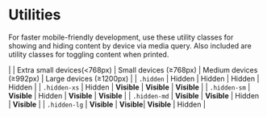 # Utilities

For faster mobile-friendly development, use these utility classes for showing and hiding content by device via media query. Also included are utility classes for toggling content when printed.

|  | Extra small devices(<768px) | Small devices (≥768px) | Medium devices (≥992px) | Large devices (≥1200px) |
| `.hidden` | Hidden | Hidden | Hidden | Hidden |
| `.hidden-xs` |  Hidden | **Visible** | **Visible** | **Visible** |
| `.hidden-sm` | **Visible** | Hidden | **Visible** | **Visible** |
| `.hidden-md` | **Visible** | **Visible** | Hidden | **Visible** |
| `.hidden-lg` | **Visible** | **Visible**| **Visible** | Hidden |
